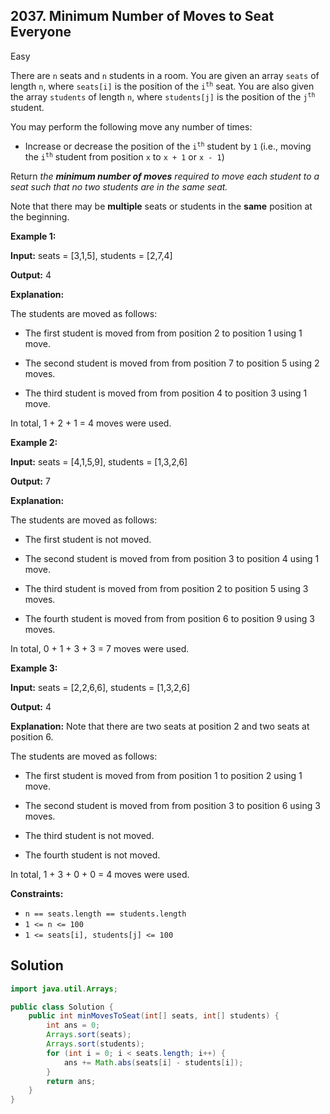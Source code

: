 ## 2037\. Minimum Number of Moves to Seat Everyone

Easy

There are `n` seats and `n` students in a room. You are given an array `seats` of length `n`, where `seats[i]` is the position of the <code>i<sup>th</sup></code> seat. You are also given the array `students` of length `n`, where `students[j]` is the position of the <code>j<sup>th</sup></code> student.

You may perform the following move any number of times:

*   Increase or decrease the position of the <code>i<sup>th</sup></code> student by `1` (i.e., moving the <code>i<sup>th</sup></code> student from position `x` to `x + 1` or `x - 1`)

Return _the **minimum number of moves** required to move each student to a seat_ _such that no two students are in the same seat._

Note that there may be **multiple** seats or students in the **same** position at the beginning.

**Example 1:**

**Input:** seats = [3,1,5], students = [2,7,4]

**Output:** 4

**Explanation:** 

The students are moved as follows: 

- The first student is moved from from position 2 to position 1 using 1 move. 

- The second student is moved from from position 7 to position 5 using 2 moves. 

- The third student is moved from from position 4 to position 3 using 1 move. 
  
In total, 1 + 2 + 1 = 4 moves were used.

**Example 2:**

**Input:** seats = [4,1,5,9], students = [1,3,2,6]

**Output:** 7

**Explanation:** 

The students are moved as follows: 

- The first student is not moved. 

- The second student is moved from from position 3 to position 4 using 1 move. 

- The third student is moved from from position 2 to position 5 using 3 moves. 

- The fourth student is moved from from position 6 to position 9 using 3 moves. 
  
In total, 0 + 1 + 3 + 3 = 7 moves were used.

**Example 3:**

**Input:** seats = [2,2,6,6], students = [1,3,2,6]

**Output:** 4

**Explanation:** Note that there are two seats at position 2 and two seats at position 6. 

The students are moved as follows: 

- The first student is moved from from position 1 to position 2 using 1 move. 

- The second student is moved from from position 3 to position 6 using 3 moves. 

- The third student is not moved. 

- The fourth student is not moved. 
  
In total, 1 + 3 + 0 + 0 = 4 moves were used.

**Constraints:**

*   `n == seats.length == students.length`
*   `1 <= n <= 100`
*   `1 <= seats[i], students[j] <= 100`

## Solution

```java
import java.util.Arrays;

public class Solution {
    public int minMovesToSeat(int[] seats, int[] students) {
        int ans = 0;
        Arrays.sort(seats);
        Arrays.sort(students);
        for (int i = 0; i < seats.length; i++) {
            ans += Math.abs(seats[i] - students[i]);
        }
        return ans;
    }
}
```